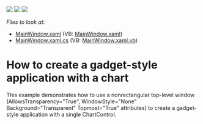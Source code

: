 <!-- default badges list -->
![](https://img.shields.io/endpoint?url=https://codecentral.devexpress.com/api/v1/VersionRange/128569494/10.1.6%2B)
[![](https://img.shields.io/badge/Open_in_DevExpress_Support_Center-FF7200?style=flat-square&logo=DevExpress&logoColor=white)](https://supportcenter.devexpress.com/ticket/details/E2464)
[![](https://img.shields.io/badge/📖_How_to_use_DevExpress_Examples-e9f6fc?style=flat-square)](https://docs.devexpress.com/GeneralInformation/403183)
<!-- default badges end -->
<!-- default file list -->
*Files to look at*:

* [MainWindow.xaml](./CS/MainWindow.xaml) (VB: [MainWindow.xaml](./VB/MainWindow.xaml))
* [MainWindow.xaml.cs](./CS/MainWindow.xaml.cs) (VB: [MainWindow.xaml.vb](./VB/MainWindow.xaml.vb))
<!-- default file list end -->
# How to create a gadget-style application with a chart


<p>This example demonstrates how to use a nonrectangular top-level window (AllowsTransparency="True", WindowStyle="None" Background="Transparent" Topmost="True" attributes) to create a gadget-style application with a single ChartControl.</p>

<br/>



